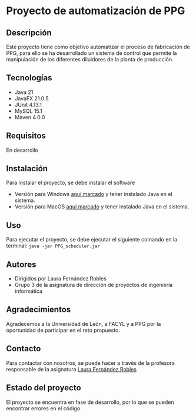 # Proyecto de automatización de PPG
## Descripción
Este proyecto tiene como objetivo automatizar el proceso de 
fabricación de PPG, para ello se ha desarrollado un sistema
de control que permite la manipulación de los diferentes
diluidores de la planta de producción.

## Tecnologías
* Java 21
* JavaFX 21.0.5
* JUnit 4.13.1
* MySQL 15.1
* Maven 4.0.0

## Requisitos
En desarrollo

## Instalación
Para instalar el proyecto, se debe instalar el software 
* Versión para Windows [aquí marcado](./release/PPG_scheduler_Windows.jar) y tener instalado Java en el sistema.
* Versión para MacOS [aquí marcado](./release/PPG_scheduler_MacOS.jar) y tener instalado Java en el sistema.

## Uso
Para ejecutar el proyecto, se debe ejecutar el siguiente
comando en la terminal:
```java -jar PPG_scheduler.jar```

## Autores
* Dirigidos por Laura Fernández Robles
* Grupo 3 de la asignatura de dirección de proyectos de ingeniería informática

## Agradecimientos
Agradecemos a la Universidad de León, a FACYL y a PPG por la oportunidad de participar en el reto propuesto.

## Contacto
Para contactar con nosotros, se puede hacer a través de la profesora responsable de la asignatura 
[Laura Fernández Robles](mailto:lferr@unileon.es)

## Estado del proyecto
El proyecto se encuentra en fase de desarrollo, por lo que se pueden encontrar errores en el código.

